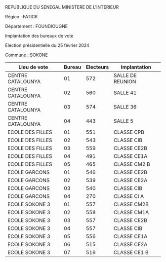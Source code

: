 REPUBLIQUE DU SENEGAL MINISTERE DE L'INTERIEUR

Région : FATICK

Département : FOUNDIOUGNE

Implantation des bureaux de vote

Election présidentielle du 25 février 2024

Commune : SOKONE

| Lieu de vote | Bureau | Electeurs | Implantation |
| - | - | - | - |
| CENTRE CATALOUNYA | 01 | 572 | SALLE DE REUNION |
| CENTRE CATALOUNYA | 02 | 560 | SALLE 41 |
| CENTRE CATALOUNYA | 03 | 574 | SALLE 36 |
| CENTRE CATALOUNYA | 04 | 443 | SALLE 5 |
| ECOLE DES FILLES | 01 | 551 | CLASSE CPB |
| ECOLE DES FILLES | 02 | 543 | CLASSE CIB |
| ECOLE DES FILLES | 03 | 559 | CLASSE CE2B |
| ECOLE DES FILLES | 04 | 491 | CLASSE CE1A |
| ECOLE DES FILLES | 05 | 465 | CLASSE CM2 B |
| ECOLE GARCONS | 01 | 546 | CLASSE CE2B |
| ECOLE GARCONS | 02 | 539 | CLASSE CE2A |
| ECOLE GARCONS | 03 | 540 | CLASSE CIB |
| ECOLE GARCONS | 04 | 270 | CLASSE CI A |
| ECOLE SOKONE 3 | 01 | 557 | CLASSE CM2B |
| ECOLE SOKONE 3 | 02 | 558 | CLASSE CM1A |
| ECOLE SOKONE 3 | 03 | 557 | CLASSE CE2B |
| ECOLE SOKONE 3 | 04 | 557 | CLASSE CIB |
| ECOLE SOKONE 3 | 05 | 556 | CLASSE CE1A |
| ECOLE SOKONE 3 | 06 | 515 | CLASSE CE2A |
| ECOLE SOKONE 3 | 07 | 516 | CLASSE CE1 B |

<!-- PageNumber="17/20" -->
